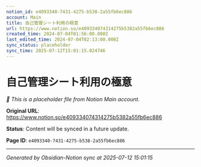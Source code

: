 ```yaml
---
notion_id: e4093340-7431-4275-b538-2a55fb6ec886
account: Main
title: 自己管理シート利用の極意
url: https://www.notion.so/e409334074314275b5382a55fb6ec886
created_time: 2024-07-04T01:56:00.000Z
last_edited_time: 2024-07-04T02:13:00.000Z
sync_status: placeholder
sync_time: 2025-07-12T15:01:15.024746
---
```


# 自己管理シート利用の極意

*🔄 This is a placeholder file from Notion Main account.*

**Original URL**: https://www.notion.so/e409334074314275b5382a55fb6ec886

**Status**: Content will be synced in a future update.

**Page ID**: `e4093340-7431-4275-b538-2a55fb6ec886`

---

*Generated by Obsidian-Notion sync at 2025-07-12 15:01:15*
